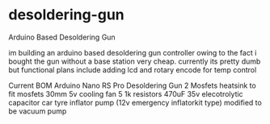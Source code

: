 # desoldering-gun
Arduino Based Desoldering Gun   

im building an arduino based
desoldering gun controller owing to the fact i bought the gun without a base station very cheap. 
currently its pretty dumb but functional plans include adding lcd and rotary encode for temp control

Current BOM
Arduino Nano
RS Pro Desoldering Gun
2 Mosfets
heatsink to fit mosfets
30mm 5v cooling fan
5 1k resistors
470uF 35v elecotrolytic capacitor
car tyre inflator pump (12v emergency inflatorkit type) modified to be vacuum pump
